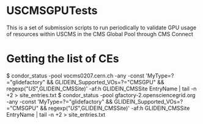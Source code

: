 # USCMSGPUTests
This is a set of submission scripts to run periodically to validate GPU usage of resources within USCMS in the CMS Global Pool through CMS Connect

# Getting the list of CEs

$ condor_status -pool vocms0207.cern.ch -any -const 'MyType=?="glidefactory" && GLIDEIN_Supported_VOs=?="CMSGPU" && regexp("_US_",GLIDEIN_CMSSite)' -af:h GLIDEIN_CMSSite  EntryName | tail -n +2 > site_entries.txt
$ condor_status -pool gfactory-2.opensciencegrid.org -any -const 'MyType=?="glidefactory" && GLIDEIN_Supported_VOs=?="CMSGPU" && regexp("_US_",GLIDEIN_CMSSite)' -af:h GLIDEIN_CMSSite  EntryName | tail -n +2 > site_entries.txt
